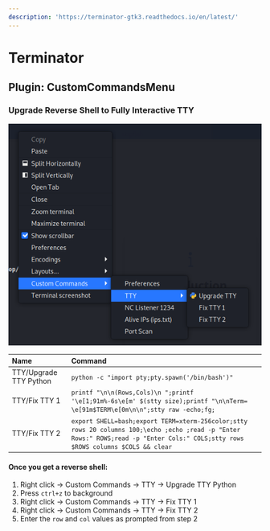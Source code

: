 ```yaml
---
description: 'https://terminator-gtk3.readthedocs.io/en/latest/'
---
```


# Terminator

## Plugin: CustomCommandsMenu

### Upgrade Reverse Shell to Fully Interactive TTY

![](../../.gitbook/assets/image%20%2814%29.png)

| Name | Command |
| :--- | :--- |
| TTY/Upgrade TTY Python | `python -c "import pty;pty.spawn('/bin/bash')"` |
| TTY/Fix TTY 1 | `printf "\n\n(Rows,Cols)\n ";printf '\e[1;91m%-6s\e[m' $(stty size);printf "\n\nTerm= \e[91m$TERM\e[0m\n\n";stty raw -echo;fg;` |
| TTY/Fix TTY 2 | `export SHELL=bash;export TERM=xterm-256color;stty rows 20 columns 100;\echo ;echo ;read -p "Enter Rows:" ROWS;read -p "Enter Cols:" COLS;stty rows $ROWS columns $COLS && clear` |

#### Once you get a reverse shell:

1. Right click → Custom Commands → TTY → Upgrade TTY Python  
2. Press `ctrl+z` to background  
3. Right click → Custom Commands → TTY → Fix TTY 1  
4. Right click → Custom Commands → TTY → Fix TTY 2  
5. Enter the `row` and `col` values as prompted from step 2

